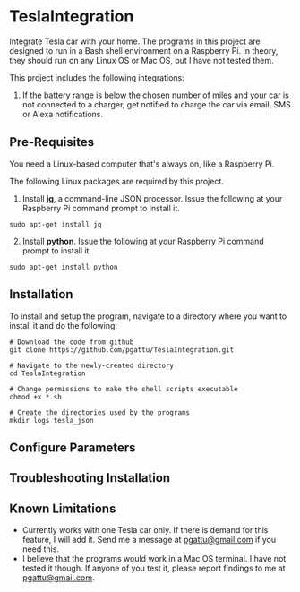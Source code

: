 # TeslaIntegration
Integrate Tesla car with your home.  The programs in this project are designed to run in a Bash shell environment on a Raspberry Pi.  In theory, they should run on any Linux OS or Mac OS, but I have not tested them.

This project includes the following integrations:

1. If the battery range is below the chosen number of miles and your car is not connected to a charger, get notified to charge the car via email, SMS or Alexa notifications.

## Pre-Requisites
You need a Linux-based computer that's always on, like a Raspberry Pi.

The following Linux packages are required by this project.

1. Install [**jq**](https://stedolan.github.io/jq/download/), a command-line JSON processor.  Issue the following at your Raspberry Pi command prompt to install it.
```
sudo apt-get install jq
```

2. Install **python**.  Issue the following at your Raspberry Pi command prompt to install it.
```
sudo apt-get install python
```

## Installation
To install and setup the program, navigate to a directory where you want to install it and do the following:

```
# Download the code from github
git clone https://github.com/pgattu/TeslaIntegration.git

# Navigate to the newly-created directory
cd TeslaIntegration

# Change permissions to make the shell scripts executable
chmod +x *.sh

# Create the directories used by the programs
mkdir logs tesla_json

```

## Configure Parameters


## Troubleshooting Installation

## Known Limitations
- Currently works with one Tesla car only.  If there is demand for this feature, I will add it.  Send me a message at pgattu@gmail.com if you need this.
- I believe that the programs would work in a Mac OS terminal. I have not tested it though. If anyone of you test it, please report findings to me at pgattu@gmail.com.
